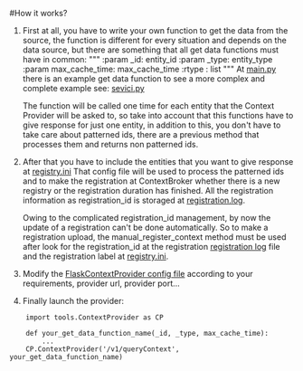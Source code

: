 #How it works?

1.  First at all, you have to write your own function to get the data from the source, the
    function is different for every situation and depends on the data source, but there are
    something that all get data functions must have in common:
    """
            :param _id: entity_id
            :param _type: entity_type
            :param max_cache_time: max_cache_time
            :rtype : list
    """
    At [main.py](https://github.com/gzarrub/FlaskContextProvider/blob/master/main.py) there is an example get data function
    to see a more complex and complete example see: [sevici.py](https://github.com/gzarrub/FlaskContextProvider/blob/master/sevici/sevici.py)

    The function will be called one time for each entity that the Context Provider
    will be asked to, so take into account that this functions have to give response
    for just one entity, in addition to this, you don't have to take care about patterned
    ids, there are a previous method that processes them and returns non patterned ids.

2.  After that you have to include the entities that you want to give response at [registry.ini](https://github.com/gzarrub/FlaskContextProvider/blob/master/etc/Registry/registry.ini)
    That config file will be used to process the patterned ids and to make the registration at ContextBroker whether
    there is a new registry or the registration duration has finished. All the registration information as registration_id is
    storaged at [registration.log](https://github.com/gzarrub/FlaskContextProvider/blob/master/tools/registryUtils/registration.log).

    Owing to the complicated registration_id management, by now the update of a registration can't be done
    automatically. So to make a registration upload, the manual_register_context method must be used after
    look for the registration_id at the registration [registration log](https://github.com/gzarrub/FlaskContextProvider/blob/master/tools/registryUtils/registration.log) file and the
    registration label at [registry.ini](https://github.com/gzarrub/FlaskContextProvider/blob/master/etc/Registry/registry.ini).

3.  Modify the [FlaskContextProvider config file](https://github.com/gzarrub/FlaskContextProvider/blob/master/etc/FlaskContextProvider/FlaskContextProvider.ini) according to your requirements, provider url, provider port...

4.  Finally launch the provider:
```
    import tools.ContextProvider as CP
    
    def your_get_data_function_name(_id, _type, max_cache_time):
        ...
    CP.ContextProvider('/v1/queryContext', your_get_data_function_name)
```

